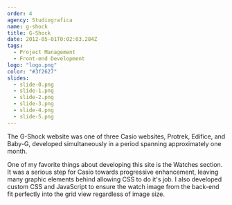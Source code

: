 ```yaml
---
order: 4
agency: Studiografica
name: g-shock
title: G-Shock
date: 2012-05-01T0:02:03.284Z
tags:
  - Project Management
  - Front-end Development
logo: "logo.png"
color: "#3f2627"
slides:
  - slide-0.png
  - slide-1.png
  - slide-2.png
  - slide-3.png
  - slide-4.png
  - slide-5.png
---
```


The G-Shock website was one of three Casio websites, Protrek, Edifice, and Baby-G, developed simultaneously in a period spanning approximately one month.

One of my favorite things about developing this site is the Watches section. It was a serious step for Casio towards progressive enhancement, leaving many graphic elements behind allowing CSS to do it's job. I also developed custom CSS and JavaScript to ensure the watch image from the back-end fit perfectly into the grid view regardless of image size.
